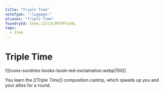 ```yaml
---
title: "Triple Time"
noteType: ":luggage:"
aliases: "Triple Time"
foundryId: Item.i2ttJt3M7FFVi44L
tags:
  - Item
---
```


# Triple Time
![[icons-sundries-books-book-red-exclamation.webp|150]]

You learn the _[[Triple Time]]_ composition cantrip, which speeds up you and your allies for a round.
